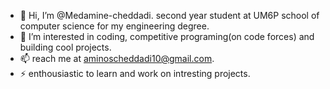 
- 👋 Hi, I’m @Medamine-cheddadi. second  year student at UM6P school of computer science for my engineering degree.
- 👀 I’m interested in coding, competitive programing(on code forces) and building cool projects.
- 📫 reach me at aminoscheddadi10@gmail.com.
- ⚡ enthousiastic to learn and work on intresting projects.

<!---
Medamine-cheddadi/Medamine-cheddadi is a ✨ special ✨ repository because its `README.md` (this file) appears on your GitHub profile.
You can click the Preview link to take a look at your changes.
--->
